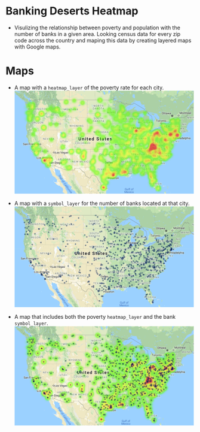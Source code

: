 # Banking Deserts Heatmap

*  Visulizing the relationship between poverty and population with the number of banks in a given area.  Looking census data for every zip code across the country and maping this data by creating layered maps with Google maps.

# Maps

  * A map with a `heatmap_layer` of the poverty rate for each city.
    ![Heatmap Layer](Images/Poverty_heat_map.png)

  * A map with a `symbol_layer` for the number of banks located at that city.
    ![Symbol Layer](Images/Banks_map.png)

  * A map that includes both the poverty `heatmap_layer` and the bank `symbol_layer`.
    ![Combined Map](Images/final_map.png)

### 